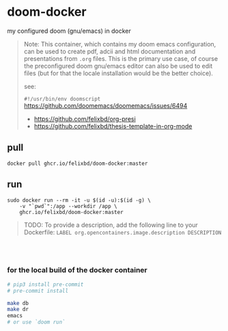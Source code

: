 # doom-docker

my configured doom (gnu/emacs) in docker

> Note:
> This container, which contains my doom emacs configuration, can be used to create pdf,
> adcii and html documentation and presentations from `.org` files. This is the primary
> use case, of course the preconfigured doom gnu/emacs editor can also be used to edit
> files (but for that the locale installation would be the better choice).
>
> see: 
>
> `#!/usr/bin/env doomscript` https://github.com/doomemacs/doomemacs/issues/6494
>
> - https://github.com/felixbd/org-presi
> - https://github.com/felixbd/thesis-template-in-org-mode

## pull

```sh=
docker pull ghcr.io/felixbd/doom-docker:master
```

## run

```sh=
sudo docker run --rm -it -u $(id -u):$(id -g) \
    -v "`pwd`":/app --workdir /app \
    ghcr.io/felixbd/doom-docker:master
```

> TODO:
> To provide a description, add the following line to your Dockerfile:
> `LABEL org.opencontainers.image.description DESCRIPTION`

</br>
</br>

### for the local build of the docker container

```sh
# pip3 install pre-commit
# pre-commit install

make db
make dr
emacs
# or use `doom run`
```
